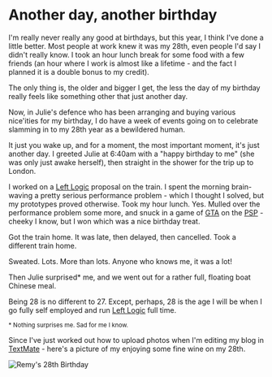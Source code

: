 # Another day, another birthday

I'm really never really any good at birthdays, but this year, I think I've done a little better.  Most people at work knew it was my 28th, even people I'd say I didn't really know.  I took an hour lunch break for some food with a few friends (an hour where I work is almost like a lifetime - and the fact I planned it is a double bonus to my credit).

The only thing is, the older and bigger I get, the less the day of my birthday really feels like something other that just another day.


<!--more-->

Now, in Julie's defence who has been arranging and buying various nice'ities for my birthday, I do have a week of events going on to celebrate slamming in to my 28th year as a bewildered human.

It just you wake up, and for a moment, the most important moment, it's just another day.  I greeted Julie at 6:40am with a "happy birthday to me" (she was only just awake herself), then straight in the shower for the trip up to London.

I worked on a [Left Logic](http://leftlogic.com) proposal on the train.  I spent the morning brain-waving a pretty serious performance problem - which I thought I solved, but my prototypes proved otherwise.  Took my hour lunch.  Yes.  Mulled over the performance problem some more, and snuck in a game of [GTA](http://www.rockstargames.com/libertycitystories/gta_lcs.html) on the [PSP](http://yourpsp.com) - cheeky I know, but I won which was a nice birthday treat.

Got the train home.  It was late, then delayed, then cancelled.  Took a different train home.

Sweated.  Lots.  More than lots.  Anyone who knows me, it was a lot!

Then Julie surprised* me, and we went out for a rather full, floating boat Chinese meal.

Being 28 is no different to 27.  Except, perhaps, 28 is the age I will be when I go fully self employed and run [Left Logic](http://leftlogic.com) full time.

<small>* Nothing surprises me.  Sad for me I know.</small>

Since I've just worked out how to upload photos when I'm editing my blog in [TextMate](http://macromates.com) - here's a picture of my enjoying some fine wine on my 28th.

![Remy's 28th Birthday](http://remysharp.com/wp-content/uploads/2006/09/remys_28th_birthday.jpg)